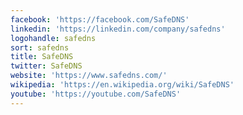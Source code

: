 ```yaml
---
facebook: 'https://facebook.com/SafeDNS'
linkedin: 'https://linkedin.com/company/safedns'
logohandle: safedns
sort: safedns
title: SafeDNS
twitter: SafeDNS
website: 'https://www.safedns.com/'
wikipedia: 'https://en.wikipedia.org/wiki/SafeDNS'
youtube: 'https://youtube.com/SafeDNS'
---
```

